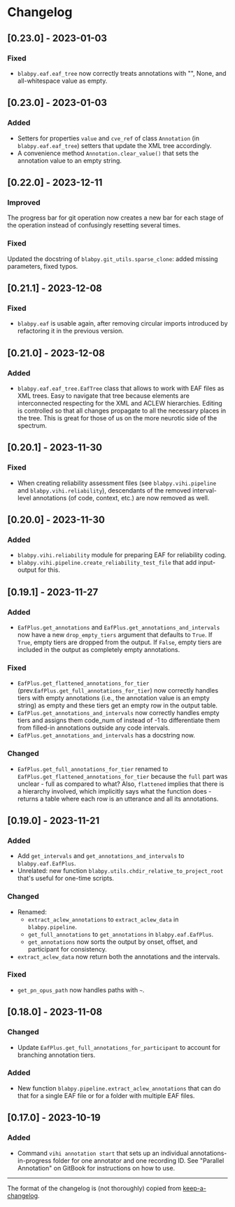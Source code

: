 # Changelog

## [0.23.0] - 2023-01-03

### Fixed

- `blabpy.eaf.eaf_tree` now correctly treats annotations with "", None, and all-whitespace value as empty.

## [0.23.0] - 2023-01-03

### Added

- Setters for properties `value` and `cve_ref` of class `Annotation` (in `blabpy.eaf.eaf_tree`) setters that update the XML tree accordingly.
- A convenience method `Annotation.clear_value()` that sets the annotation value to an empty string.

## [0.22.0] - 2023-12-11

### Improved

The progress bar for git operation now creates a new bar for each stage of the operation instead of confusingly resetting several times.

### Fixed

Updated the docstring of `blabpy.git_utils.sparse_clone`: added missing parameters, fixed typos.

## [0.21.1] - 2023-12-08

### Fixed

- `blabpy.eaf` is usable again, after removing circular imports introduced by refactoring it in the previous version.

## [0.21.0] - 2023-12-08

### Added

- `blabpy.eaf.eaf_tree.EafTree` class that allows to work with EAF files as XML trees.
  Easy to navigate that tree because elements are interconnected respecting for the XML and ACLEW hierarchies.
  Editing is controlled so that all changes propagate to all the necessary places in the tree.
  This is great for those of us on the more neurotic side of the spectrum.

## [0.20.1] - 2023-11-30

### Fixed

- When creating reliability assessment files (see `blabpy.vihi.pipeline` and `blabpy.vihi.reliability`), descendants of the removed interval-level annotations (of code, context, etc.) are now removed as well.

## [0.20.0] - 2023-11-30

### Added

- `blabpy.vihi.reliability` module for preparing EAF for reliability coding.
- `blabpy.vihi.pipeline.create_reliability_test_file` that add input-output for this.

## [0.19.1] - 2023-11-27

### Added

- `EafPlus.get_annotations` and `EafPlus.get_annotations_and_intervals` now have a new `drop_empty_tiers` argument that defaults to `True`. If `True`, empty tiers are dropped from the output. If `False`, empty tiers are included in the output as completely empty annotations.

### Fixed

- `EafPlus.get_flattened_annotations_for_tier` (prev.`EafPlus.get_full_annotations_for_tier`) now correctly handles tiers with empty annotations (i.e., the annotation value is an empty string) as empty and these tiers get an empty row in the output table.
- `EafPlus.get_annotations_and_intervals` now correctly handles empty tiers and assigns them code_num of <NA> instead of -1 to differentiate them from filled-in annotations outside any code intervals.
- `EafPlus.get_annotations_and_intervals` has a docstring now.

### Changed

- `EafPlus.get_full_annotations_for_tier` renamed to `EafPlus.get_flattened_annotations_for_tier` because the `full` part was unclear - full as compared to what? Also, `flattened` implies that there is a hierarchy involved, which implicitly says what the function does - returns a table where each row is an utterance and all its annotations.

## [0.19.0] - 2023-11-21

### Added

- Add `get_intervals` and `get_annotations_and_intervals` to `blabpy.eaf.EafPlus`.
- Unrelated: new function `blabpy.utils.chdir_relative_to_project_root` that's useful for one-time scripts.

### Changed

- Renamed:
  - `extract_aclew_annotations` to `extract_aclew_data` in `blabpy.pipeline`. 
  - `get_full_annotations` to `get_annotations` in `blabpy.eaf.EafPlus`.
  - `get_annotations` now sorts the output by onset, offset, and participant for consistency.
- `extract_aclew_data` now return both the annotations and the intervals.

### Fixed

- `get_pn_opus_path` now handles paths with `~`.

## [0.18.0] - 2023-11-08

### Changed

- Update `EafPlus.get_full_annotations_for_participant` to account for branching annotation tiers.

### Added

- New function `blabpy.pipeline.extract_aclew_annotations` that can do that for a single EAF file or for a folder with multiple EAF files.

## [0.17.0] - 2023-10-19

### Added

- Command `vihi annotation start` that sets up an individual annotations-in-progress folder for one annotator and one recording ID.
  See "Parallel Annotation" on GitBook for instructions on how to use.

---
The format of the changelog is (not thoroughly) copied from [keep-a-changelog](https://raw.githubusercontent.com/olivierlacan/keep-a-changelog/main/CHANGELOG.md).
